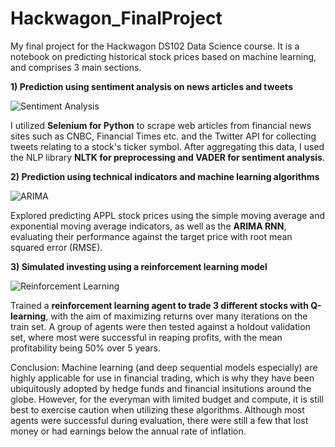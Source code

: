 # Hackwagon_FinalProject

My final project for the Hackwagon DS102 Data Science course. It is a notebook on predicting historical stock prices based on machine learning, and comprises 3 main sections.

**1) Prediction using sentiment analysis on news articles and tweets**


![Sentiment Analysis](https://i.imgur.com/sserido.png)


I utilized **Selenium for Python** to scrape web articles from financial news sites such as CNBC, Financial Times etc. and the Twitter API for collecting tweets relating to a stock's ticker symbol. After aggregating this data, I used the NLP library **NLTK for preprocessing and VADER for sentiment analysis**.  


**2) Prediction using technical indicators and machine learning algorithms** 


![ARIMA](https://i.imgur.com/GfWT6r2.png)


Explored predicting APPL stock prices using the simple moving average and exponential moving average indicators, as well as the **ARIMA RNN**, evaluating their performance against the target price with root mean squared error (RMSE).  

**3) Simulated investing using a reinforcement learning model**

![Reinforcement Learning](https://seraphimstreets.imgur.com/all)

Trained a **reinforcement learning agent to trade 3 different stocks with Q-learning**, with the aim of maximizing returns over many iterations on the train set. A group of agents were then tested against a holdout validation set, where most were successful in reaping profits, with the mean profitability being 50% over 5 years. 

Conclusion: Machine learning (and deep sequential models especially) are highly applicable for use in financial trading, which is why they have been ubiquitously adopted by hedge funds and financial insitutions around the globe. However, for the everyman with limited budget and compute, it is still best to exercise caution when utilizing these algorithms. Although most agents were successful during evaluation, there were still a few that lost money or had earnings below the annual rate of inflation. 
